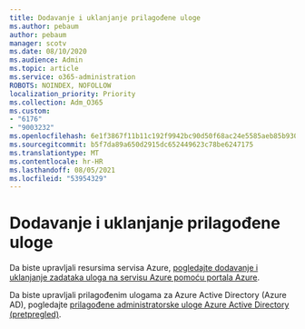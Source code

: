 ```yaml
---
title: Dodavanje i uklanjanje prilagođene uloge
ms.author: pebaum
author: pebaum
manager: scotv
ms.date: 08/10/2020
ms.audience: Admin
ms.topic: article
ms.service: o365-administration
ROBOTS: NOINDEX, NOFOLLOW
localization_priority: Priority
ms.collection: Adm_O365
ms.custom:
- "6176"
- "9003232"
ms.openlocfilehash: 6e1f3867f11b11c192f9942bc90d50f68ac24e5585aeb85b930b7c264f282d07
ms.sourcegitcommit: b5f7da89a650d2915dc652449623c78be6247175
ms.translationtype: MT
ms.contentlocale: hr-HR
ms.lasthandoff: 08/05/2021
ms.locfileid: "53954329"
---
```

# <a name="add-or-remove-a-custom-role"></a>Dodavanje i uklanjanje prilagođene uloge

Da biste upravljali resursima servisa Azure, [pogledajte dodavanje i uklanjanje zadataka uloga na servisu Azure pomoću portala Azure](https://docs.microsoft.com/azure/role-based-access-control/role-assignments-portal).

Da biste upravljali prilagođenim ulogama za Azure Active Directory (Azure AD), pogledajte [prilagođene administratorske uloge Azure Active Directory (pretpregled)](https://docs.microsoft.com/azure/active-directory/users-groups-roles/roles-custom-overview).
